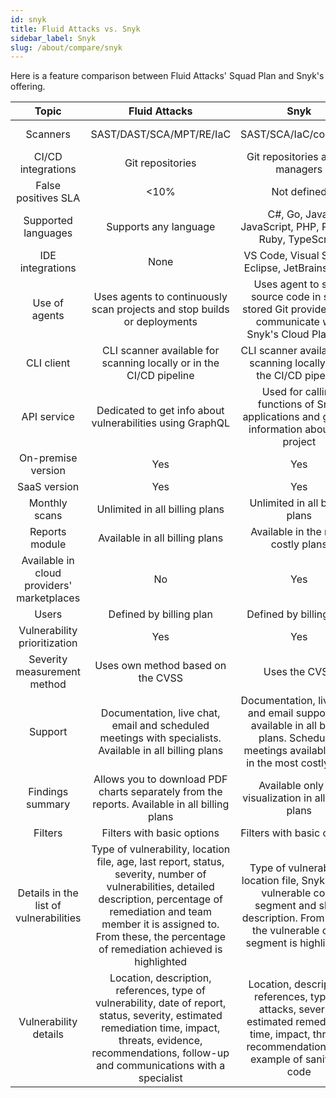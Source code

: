 ```yaml
---
id: snyk
title: Fluid Attacks vs. Snyk
sidebar_label: Snyk
slug: /about/compare/snyk
---
```


Here is a feature comparison
between Fluid Attacks' Squad Plan and Snyk's offering.

|                     **Topic**                    |                                                                                                                        **Fluid Attacks**                                                                                                                       |                                                                                         **Snyk**                                                                                         | **Advantage** |
|:------------------------------------------------:|:--------------------------------------------------------------------------------------------------------------------------------------------------------------------------------------------------------------------------------------------------------------:|:----------------------------------------------------------------------------------------------------------------------------------------------------------------------------------------:|:-------------:|
| Scanners                                         | SAST/DAST/SCA/MPT/RE/IaC                                                                                                                                                                                                                                       | SAST/SCA/IaC/container                                                                                                                                                                   | Fluid Attacks |
| CI/CD integrations                               | Git repositories                                                                                                                                                                                                                                               | Git repositories and CI managers                                                                                                                                                         | Snyk          |
| False positives SLA                              | <10%                                                                                                                                                                                                                                                           | Not defined                                                                                                                                                                              | Fluid Attacks |
| Supported languages                              | Supports any language                                                                                                                                                                                                                                          | C#, Go, Java, JavaScript, PHP, Python, Ruby, TypeScript                                                                                                                                  | Fluid Attacks |
| IDE integrations                                 | None                                                                                                                                                                                                                                                           | VS Code, Visual Studio, Eclipse, JetBrains Suite                                                                                                                                         | Snyk          |
| Use of agents                                    | Uses agents to continuously scan projects and stop builds or deployments                                                                                                                                                                                       | Uses agent to scan source code in self-stored Git providers and communicate with Snyk's Cloud Platform                                                                                   | Fluid Attacks |
| CLI client                                       | CLI scanner available for scanning locally or in the CI/CD pipeline                                                                                                                                                                                            | CLI scanner available for scanning locally or in the CI/CD pipeline                                                                                                                      | Similar       |
| API service                                      | Dedicated to get info about vulnerabilities using GraphQL                                                                                                                                                                                                      | Used for calling functions of Snyk applications and getting information about the project                                                                                                | Snyk          |
| On-premise version                               | Yes                                                                                                                                                                                                                                                            | Yes                                                                                                                                                                                      | Similar       |
| SaaS version                                     | Yes                                                                                                                                                                                                                                                            | Yes                                                                                                                                                                                      | Similar       |
|Monthly scans                                     | Unlimited in all billing plans                                                                                                                                                                                                                                 | Unlimited in all billing plans                                                                                                                                                           | Similar       |
| Reports module                                   | Available in all billing plans                                                                                                                                                                                                                                 | Available in the most costly plans                                                                                                                                                       | Fluid Attacks |
| Available in cloud providers' marketplaces       | No                                                                                                                                                                                                                                                             | Yes                                                                                                                                                                                      | Snyk          |
| Users                                            | Defined by billing plan                                                                                                                                                                                                                                        | Defined by billing plan                                                                                                                                                                  | Similar       |
| Vulnerability prioritization                     | Yes                                                                                                                                                                                                                                                            | Yes                                                                                                                                                                                      | Fluid Attacks |
| Severity measurement method                      | Uses own method based on the CVSS                                                                                                                                                                                                                              | Uses the CVSS                                                                                                                                                                            | Similar       |
| Support                                          | Documentation, live chat, email and scheduled meetings with specialists. Available in all billing plans                                                                                                                                                        | Documentation, live chat and email support are available in all billing plans. Scheduled meetings available only in the most costly plan                                                 | Fluid Attacks |
| Findings summary                                 | Allows you to download PDF charts separately from the reports. Available in all billing plans                                                                                                                                                                  | Available only for visualization in all billing plans                                                                                                                                    | Fluid Attacks |
| Filters                                          | Filters with basic options                                                                                                                                                                                                                                     | Filters with basic options                                                                                                                                                               | Similar       |
| Details in the list of vulnerabilities           | Type of vulnerability, location file, age, last report, status, severity, number of vulnerabilities, detailed description, percentage of remediation and team member it is assigned to. From these, the percentage of remediation achieved is highlighted      | Type of vulnerability, location file, Snyk score, vulnerable code segment and short description. From these, the vulnerable code segment is highlighted                                  | Similar       |
| Vulnerability details                            | Location, description, references, type of vulnerability, date of report, status, severity, estimated remediation time, impact, threats, evidence, recommendations, follow-up and communications with a specialist                                             | Location, description, references, type of attacks, severity, estimated remediation time, impact, threats, recommendations and example of sanitized code                                 | Similar       |
